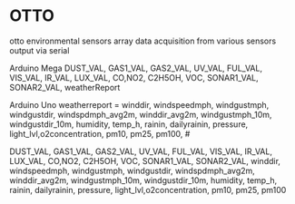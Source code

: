 # OTTO
otto environmental sensors array
data acquisition from various sensors
output via serial


Arduino Mega
DUST_VAL, GAS1_VAL, GAS2_VAL, UV_VAL, FUL_VAL, VIS_VAL, IR_VAL, LUX_VAL, CO,NO2, C2H5OH, VOC, SONAR1_VAL, SONAR2_VAL, weatherReport

Arduino Uno
weatherreport = winddir, windspeedmph, windgustmph, windgustdir, windspdmph_avg2m, winddir_avg2m, windgustmph_10m, windgustdir_10m, humidity, temp_h, rainin, dailyrainin, pressure, light_lvl,o2concentration, pm10, pm25, pm100, #


DUST_VAL, GAS1_VAL, GAS2_VAL, UV_VAL, FUL_VAL, VIS_VAL, IR_VAL, LUX_VAL, CO,NO2, C2H5OH, VOC, SONAR1_VAL, SONAR2_VAL, winddir, windspeedmph, windgustmph, windgustdir, windspdmph_avg2m, winddir_avg2m, windgustmph_10m, windgustdir_10m, humidity, temp_h, rainin, dailyrainin, pressure, light_lvl,o2concentration, pm10, pm25, pm100
